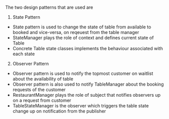 The two design patterns that are used are
1. State Pattern
* State pattern is used to change the state of table from available to booked and vice-versa, on reqeuest from the table manager
* StateManager plays the role of context and defines current state of Table
* Concrete Table state classes implements the behaviour associated with each state

2. Observer Pattern
* Observer pattern is used to notify the topmost customer on waitlist about the availability of table
* Observer pattern is also used to notify TableManager about the booking requests of the customer
* RestaurantManager plays the role of subject that notifies observers up on a request from customer
* TableStateManager is the observer which triggers the table state change up on notification from the publisher
